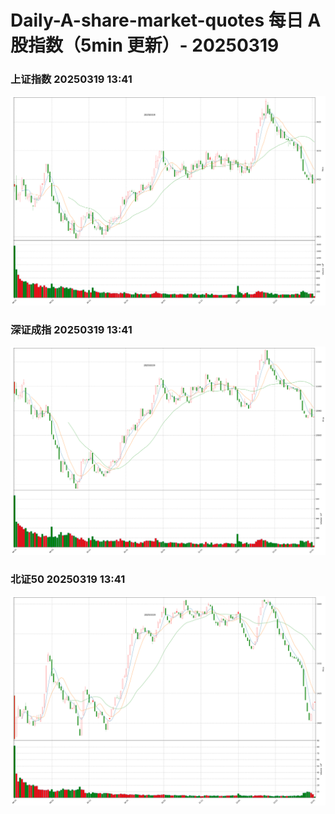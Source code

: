 
# Daily-A-share-market-quotes 每日 A 股指数（5min 更新）- 20250319

### 上证指数 20250319 13:41
![](./fig/2025/3/20250319-sh000001.png)

### 深证成指 20250319 13:41
![](./fig/2025/3/20250319-sz399001.png)

### 北证50 20250319 13:41
![](./fig/2025/3/20250319-bj899050.png)
